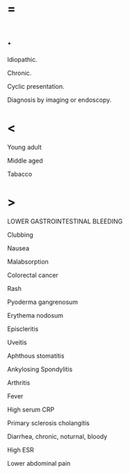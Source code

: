 # =

# .

Idiopathic.

Chronic.

Cyclic presentation.

Diagnosis by imaging or endoscopy.

# <

Young adult

Middle aged

Tabacco

# >

LOWER GASTROINTESTINAL BLEEDING

Clubbing

Nausea

Malabsorption

Colorectal cancer

Rash

Pyoderma gangrenosum

Erythema nodosum

Episcleritis

Uveitis

Aphthous stomatitis

Ankylosing Spondylitis

Arthritis

Fever

High serum CRP

Primary sclerosis cholangitis

Diarrhea, chronic, noturnal, bloody

High ESR

Lower abdominal pain
